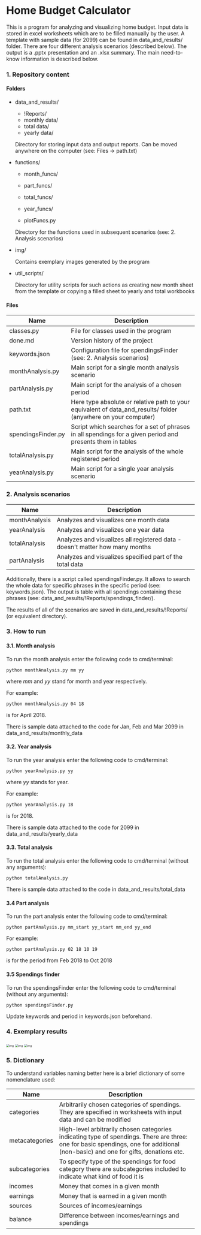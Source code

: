 # Home Budget Calculator 

This is a program for analyzing and visualizing home budget. Input data is stored in excel worksheets which are to be filled manually by the user. A template with sample data (for 2099) can be found in data_and_results/ folder. There are four different analysis scenarios (described below). The output is a .pptx presentation and an .xlsx summary. The main need-to-know information is described below.  

### 1. Repository content

#### Folders

- data_and_results/  

  - !Reports/
  - monthly data/
  - total data/
  - yearly data/

  Directory for storing input data and output reports. Can be moved anywhere on the computer (see: Files -> path.txt)

- functions/

  - month_funcs/
  - part_funcs/
  - total_funcs/
  - year_funcs/

  - plotFuncs.py

  Directory for the functions used in subsequent scenarios (see: 2. Analysis scenarios)

- img/

  Contains exemplary images generated by the program 
  
- util_scripts/

  Directory for utility scripts for such actions as creating new month sheet from the template or copying a  filled sheet to yearly and total workbooks

####  Files

| Name               | Description                                                  |
| ------------------ | ------------------------------------------------------------ |
| classes.py         | File for classes used in the program                         |
| done.md            | Version history of the project                               |
| keywords.json      | Configuration file for spendingsFinder (see: 2. Analysis scenarios) |
| monthAnalysis.py   | Main script for a single month analysis scenario             |
| partAnalysis.py    | Main script for the analysis of a chosen period              |
| path.txt           | Here type absolute or relative path to your equivalent of data_and_results/ folder (anywhere on your computer) |
| spendingsFinder.py | Script which searches for a set of phrases in all spendings for a given period and presents them in tables |
| totalAnalysis.py   | Main script for the analysis of the whole registered period  |
| yearAnalysis.py    | Main script for a single year analysis scenario              |



### 2. Analysis scenarios

| Name          | Description                                                  |
| ------------- | ------------------------------------------------------------ |
| monthAnalysis | Analyzes and visualizes one month data                       |
| yearAnalysis  | Analyzes and visualizes one year data                        |
| totalAnalysis | Analyzes and visualizes all registered data - doesn't matter how many months |
| partAnalysis  | Analyzes and visualizes specified part of the total data     |

Additionally, there is a script called spendingsFinder.py. It allows to search the whole data for specific phrases in the specific period (see: keywords.json). The output is table with all spendings containing these phrases (see: data_and_results/!Reports/spendings_finder/).

The results of all of the scenarios are saved in data_and_results/!Reports/ (or equivalent directory).



### 3. How to run

#### 3.1. Month analysis

To run the month analysis enter the following code to cmd/terminal:

`python monthAnalysis.py mm yy` 

where _mm_ and _yy_ stand for month and year respectively. 

For example:

`python monthAnalysis.py 04 18`

is for April 2018. 

There is sample data attached to the code for Jan, Feb and Mar 2099 in data_and_results/monthly_data 
#### 3.2. Year  analysis

To run the year analysis enter the following code to cmd/terminal:

`python yearAnalysis.py yy` 

where _yy_ stands for year. 

For example:

`python yearAnalysis.py 18`

is for 2018. 

There is sample data attached to the code for 2099 in data_and_results/yearly_data 

#### 3.3. Total  analysis 

To run the total analysis enter the following code to cmd/terminal (without any arguments):

`python totalAnalysis.py` 

There is sample data attached to the code in data_and_results/total_data 

#### 3.4 Part analysis

To run the part analysis enter the following code to cmd/terminal:

`python partAnalysis.py mm_start yy_start mm_end yy_end` 

For example:

 `python partAnalysis.py 02 18 10 19`

is for the period from Feb 2018 to Oct 2018

#### 3.5 Spendings finder

To run the spendingsFinder enter the following code to cmd/terminal (without any arguments):

`python spendingsFinder.py`

 Update keywords and period in keywords.json beforehand.



### 4. Exemplary results

<img src="img/example1.png" alt="img" style="zoom:50%;" />

<img src="img/example2.png" alt="img" style="zoom:50%;" />

 <img src="img/example3.png" alt="img" style="zoom:50%;" /> 



### 5. Dictionary

To understand variables naming better here is a brief dictionary of some nomenclature used: 

| Name           | Description                                                  |
| -------------- | ------------------------------------------------------------ |
| categories     | Arbitrarily chosen categories of spendings. They are specified in worksheets with input data and can be modified |
| metacategories | High-level arbitrarily chosen categories indicating type of spendings. There are three: one for basic spendings, one for additional (non-basic) and one for gifts, donations etc. |
| subcategories  | To specify type of the spendings for food category there are subcategories included to indicate what kind of food it is |
| incomes        | Money that comes in a given month                            |
| earnings       | Money that is earned in a given month                        |
| sources        | Sources of incomes/earnings                                  |
| balance        | Difference between incomes/earnings and spendings            |

